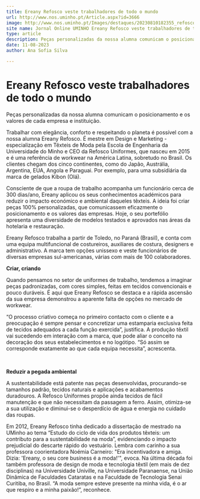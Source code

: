 ```yaml
---
title: Ereany Refosco veste trabalhadores de todo o mundo
url: http://www.nos.uminho.pt/Article.aspx?id=3666
image: http://www.nos.uminho.pt/Images/destaques/20230810182355_refoscoyt.jpg
site name: Jornal Online UMINHO Ereany Refosco veste trabalhadores de todo o mundo
type: article
description: Peças personalizadas da nossa alumna comunicam o posicionamento e os valores de cada empresa e instituição.
date: 11-08-2023
author: Ana Sofia Silva

---
```

# Ereany Refosco veste trabalhadores de todo o mundo


  

Peças personalizadas da nossa alumna comunicam o posicionamento e os valores de cada empresa e instituição.

Trabalhar com elegância, conforto e respeitando o planeta é possível com a nossa alumna Ereany Refosco. É mestre em Design e Marketing - especialização em Têxteis de Moda pela Escola de Engenharia da Universidade do Minho e CEO da Refosco Uniformes, que nasceu em 2015 e é uma referência de workwear na América Latina, sobretudo no Brasil. Os clientes chegam dos cinco continentes, como do Japão, Austrália, Argentina, EUA, Angola e Paraguai. Por exemplo, para uma subsidiária da marca de gelados Kibon (Olá).

Consciente de que a roupa de trabalho acompanha um funcionário cerca de 300 dias/ano, Ereany aplicou os seus conhecimentos académicos para reduzir o impacto económico e ambiental daqueles têxteis. A ideia foi criar peças 100% personalizadas, que comunicassem eficazmente o posicionamento e os valores das empresas. Hoje, o seu portefólio apresenta uma diversidade de modelos testados e aprovados nas áreas da hotelaria e restauração.

Ereany Refosco trabalha a partir de Toledo, no Paraná (Brasil), e conta com uma equipa multifuncional de costureiros, auxiliares de costura, designers e administrativo. A marca tem opções unissexo e veste funcionários de diversas empresas sul-americanas, várias com mais de 100 colaboradores.

**Criar, criando** 

Quando pensamos no setor de uniformes de trabalho, tendemos a imaginar peças padronizadas, com cores simples, feitas em tecidos convencionais e pouco duráveis. É aqui que Ereany Refosco se destaca e a rápida ascensão da sua empresa demonstrou a aparente falta de opções no mercado de workwear.

“O processo criativo começa no primeiro contacto com o cliente e a preocupação é sempre pensar e concretizar uma estamparia exclusiva feita de tecidos adequados a cada função exercida”, justifica. A produção têxtil vai sucedendo em interação com a marca, que pode aliar o conceito na decoração dos seus estabelecimentos e no logótipo. “Só assim se corresponde exatamente ao que cada equipa necessita”, acrescenta.

 
 

**Reduzir a pegada ambiental** 

A sustentabilidade está patente nas peças desenvolvidas, procurando-se tamanhos padrão, tecidos naturais e aplicações e acabamentos duradouros. A Refosco Uniformes propõe ainda tecidos de fácil manutenção e que não necessitam da passagem a ferro. Assim, otimiza-se a sua utilização e diminui-se o desperdício de água e energia no cuidado das roupas.

Em 2012, Ereany Refosco tinha dedicado a dissertação de mestrado na UMinho ao tema “Estudo do ciclo de vida dos produtos têxteis: um contributo para a sustentabilidade na moda”, evidenciando o impacto prejudicial do descarte rápido do vestuário. Lembra com carinho a sua professora coorientadora Noémia Carneiro: "Era incentivadora e amiga. Dizia: 'Ereany, o seu core business é a moda!'", evoca. Na última década foi também professora de design de moda e tecnologia têxtil (em mais de dez disciplinas) na Universidade Univille, na Universidade Paranaense, na União Dinâmica de Faculdades Cataratas e na Faculdade de Tecnologia Senai Curitiba, no Brasil. “A moda sempre esteve presente na minha vida, é o ar que respiro e a minha paixão!”, reconhece.
 

